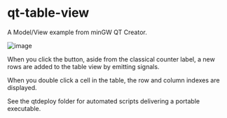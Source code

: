 # qt-table-view

A Model/View example from minGW QT Creator.

![image](https://user-images.githubusercontent.com/3272563/147226625-a63b2321-aaf9-43cb-a092-0944e968a73d.png)

When you click the button, aside from the classical counter label, a new rows are added to the table view by emitting signals.

When you double click a cell in the table, the row and column indexes are displayed. 

See the qtdeploy folder for automated scripts delivering a portable executable.

